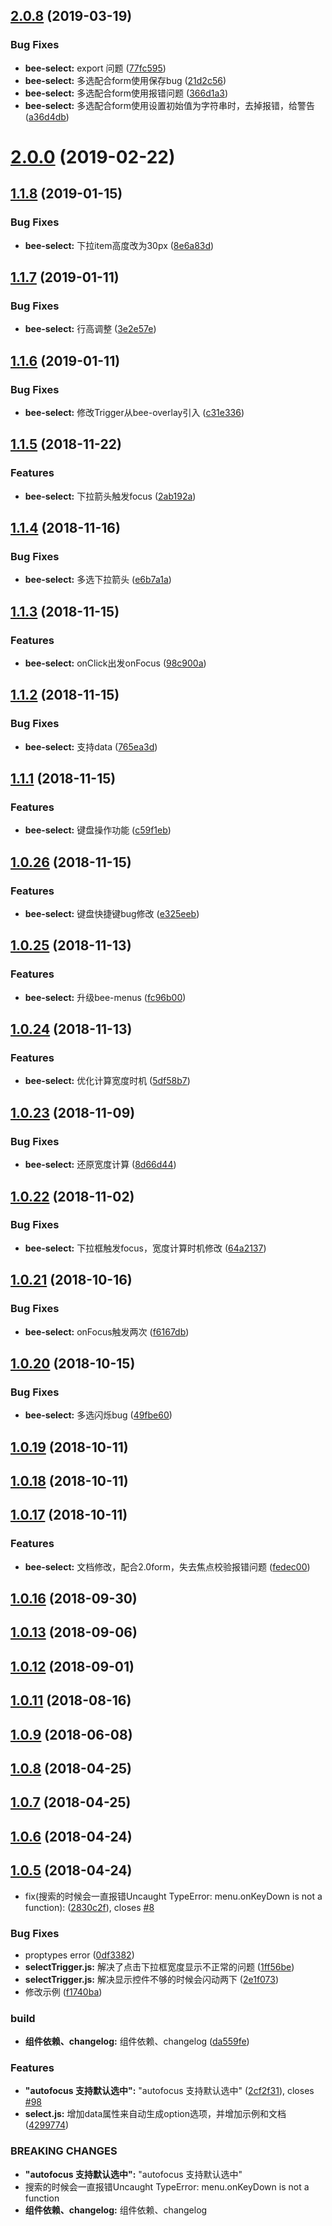 <a name="2.0.8"></a>
## [2.0.8](https://github.com/tinper-bee/bee-select/compare/v2.0.0...v2.0.8) (2019-03-19)


### Bug Fixes

* **bee-select:** export 问题 ([77fc595](https://github.com/tinper-bee/bee-select/commit/77fc595))
* **bee-select:** 多选配合form使用保存bug ([21d2c56](https://github.com/tinper-bee/bee-select/commit/21d2c56))
* **bee-select:** 多选配合form使用报错问题 ([366d1a3](https://github.com/tinper-bee/bee-select/commit/366d1a3))
* **bee-select:** 多选配合form使用设置初始值为字符串时，去掉报错，给警告 ([a36d4db](https://github.com/tinper-bee/bee-select/commit/a36d4db))



<a name="2.0.0"></a>
# [2.0.0](https://github.com/tinper-bee/bee-select/compare/v1.1.8...v2.0.0) (2019-02-22)



<a name="1.1.8"></a>
## [1.1.8](https://github.com/tinper-bee/bee-select/compare/v1.1.7...v1.1.8) (2019-01-15)


### Bug Fixes

* **bee-select:** 下拉item高度改为30px ([8e6a83d](https://github.com/tinper-bee/bee-select/commit/8e6a83d))



<a name="1.1.7"></a>
## [1.1.7](https://github.com/tinper-bee/bee-select/compare/v1.1.6...v1.1.7) (2019-01-11)


### Bug Fixes

* **bee-select:** 行高调整 ([3e2e57e](https://github.com/tinper-bee/bee-select/commit/3e2e57e))



<a name="1.1.6"></a>
## [1.1.6](https://github.com/tinper-bee/bee-select/compare/v1.1.5...v1.1.6) (2019-01-11)


### Bug Fixes

* **bee-select:** 修改Trigger从bee-overlay引入 ([c31e336](https://github.com/tinper-bee/bee-select/commit/c31e336))



<a name="1.1.5"></a>
## [1.1.5](https://github.com/tinper-bee/bee-select/compare/v1.1.4...v1.1.5) (2018-11-22)


### Features

* **bee-select:** 下拉箭头触发focus ([2ab192a](https://github.com/tinper-bee/bee-select/commit/2ab192a))



<a name="1.1.4"></a>
## [1.1.4](https://github.com/tinper-bee/bee-select/compare/v1.1.3...v1.1.4) (2018-11-16)


### Bug Fixes

* **bee-select:** 多选下拉箭头 ([e6b7a1a](https://github.com/tinper-bee/bee-select/commit/e6b7a1a))



<a name="1.1.3"></a>
## [1.1.3](https://github.com/tinper-bee/bee-select/compare/v1.1.2...v1.1.3) (2018-11-15)


### Features

* **bee-select:** onClick出发onFocus ([98c900a](https://github.com/tinper-bee/bee-select/commit/98c900a))



<a name="1.1.2"></a>
## [1.1.2](https://github.com/tinper-bee/bee-select/compare/v1.1.1...v1.1.2) (2018-11-15)


### Bug Fixes

* **bee-select:** 支持data ([765ea3d](https://github.com/tinper-bee/bee-select/commit/765ea3d))



<a name="1.1.1"></a>
## [1.1.1](https://github.com/tinper-bee/bee-select/compare/v1.0.26...v1.1.1) (2018-11-15)


### Features

* **bee-select:** 键盘操作功能 ([c59f1eb](https://github.com/tinper-bee/bee-select/commit/c59f1eb))



<a name="1.0.26"></a>
## [1.0.26](https://github.com/tinper-bee/bee-select/compare/v1.0.25...v1.0.26) (2018-11-15)


### Features

* **bee-select:** 键盘快捷键bug修改 ([e325eeb](https://github.com/tinper-bee/bee-select/commit/e325eeb))



<a name="1.0.25"></a>
## [1.0.25](https://github.com/tinper-bee/bee-select/compare/v1.0.24...v1.0.25) (2018-11-13)


### Features

* **bee-select:** 升级bee-menus ([fc96b00](https://github.com/tinper-bee/bee-select/commit/fc96b00))



<a name="1.0.24"></a>
## [1.0.24](https://github.com/tinper-bee/bee-select/compare/v1.0.23...v1.0.24) (2018-11-13)


### Features

* **bee-select:** 优化计算宽度时机 ([5df58b7](https://github.com/tinper-bee/bee-select/commit/5df58b7))



<a name="1.0.23"></a>
## [1.0.23](https://github.com/tinper-bee/bee-select/compare/v1.0.22...v1.0.23) (2018-11-09)


### Bug Fixes

* **bee-select:** 还原宽度计算 ([8d66d44](https://github.com/tinper-bee/bee-select/commit/8d66d44))



<a name="1.0.22"></a>
## [1.0.22](https://github.com/tinper-bee/bee-select/compare/v1.0.21...v1.0.22) (2018-11-02)


### Bug Fixes

* **bee-select:** 下拉框触发focus，宽度计算时机修改 ([64a2137](https://github.com/tinper-bee/bee-select/commit/64a2137))



<a name="1.0.21"></a>
## [1.0.21](https://github.com/tinper-bee/bee-select/compare/v1.0.20...v1.0.21) (2018-10-16)


### Bug Fixes

* **bee-select:** onFocus触发两次 ([f6167db](https://github.com/tinper-bee/bee-select/commit/f6167db))



<a name="1.0.20"></a>
## [1.0.20](https://github.com/tinper-bee/bee-select/compare/v1.0.19...v1.0.20) (2018-10-15)


### Bug Fixes

* **bee-select:** 多选闪烁bug ([49fbe60](https://github.com/tinper-bee/bee-select/commit/49fbe60))



<a name="1.0.19"></a>
## [1.0.19](https://github.com/tinper-bee/bee-select/compare/v1.0.18...v1.0.19) (2018-10-11)



<a name="1.0.18"></a>
## [1.0.18](https://github.com/tinper-bee/bee-select/compare/v1.0.17...v1.0.18) (2018-10-11)



<a name="1.0.17"></a>
## [1.0.17](https://github.com/tinper-bee/bee-select/compare/v1.0.16...v1.0.17) (2018-10-11)


### Features

* **bee-select:** 文档修改，配合2.0form，失去焦点校验报错问题 ([fedec00](https://github.com/tinper-bee/bee-select/commit/fedec00))



<a name="1.0.16"></a>
## [1.0.16](https://github.com/tinper-bee/bee-select/compare/v1.0.13...v1.0.16) (2018-09-30)



<a name="1.0.13"></a>
## [1.0.13](https://github.com/tinper-bee/bee-select/compare/v1.0.12...v1.0.13) (2018-09-06)



<a name="1.0.12"></a>
## [1.0.12](https://github.com/tinper-bee/bee-select/compare/v1.0.11...v1.0.12) (2018-09-01)



<a name="1.0.11"></a>
## [1.0.11](https://github.com/tinper-bee/bee-select/compare/v1.0.9...v1.0.11) (2018-08-16)



<a name="1.0.9"></a>
## [1.0.9](https://github.com/tinper-bee/bee-select/compare/v1.0.8...v1.0.9) (2018-06-08)



<a name="1.0.8"></a>
## [1.0.8](https://github.com/tinper-bee/bee-select/compare/v1.0.7...v1.0.8) (2018-04-25)



<a name="1.0.7"></a>
## [1.0.7](https://github.com/tinper-bee/bee-select/compare/v1.0.6...v1.0.7) (2018-04-25)



<a name="1.0.6"></a>
## [1.0.6](https://github.com/tinper-bee/bee-select/compare/v1.0.5...v1.0.6) (2018-04-24)



<a name="1.0.5"></a>
## [1.0.5](https://github.com/tinper-bee/bee-select/compare/0df3382...v1.0.5) (2018-04-24)


* fix(搜索的时候会一直报错Uncaught TypeError: menu.onKeyDown is not a function): ([2830c2f](https://github.com/tinper-bee/bee-select/commit/2830c2f)), closes [#8](https://github.com/tinper-bee/bee-select/issues/8)


### Bug Fixes

* proptypes error ([0df3382](https://github.com/tinper-bee/bee-select/commit/0df3382))
* **selectTrigger.js:** 解决了点击下拉框宽度显示不正常的问题 ([1ff56be](https://github.com/tinper-bee/bee-select/commit/1ff56be))
* **selectTrigger.js:** 解决显示控件不够的时候会闪动两下 ([2e1f073](https://github.com/tinper-bee/bee-select/commit/2e1f073))
* 修改示例 ([f1740ba](https://github.com/tinper-bee/bee-select/commit/f1740ba))


### build

* **组件依赖、changelog:** 组件依赖、changelog ([da559fe](https://github.com/tinper-bee/bee-select/commit/da559fe))


### Features

* **"autofocus 支持默认选中":** "autofocus 支持默认选中" ([2cf2f31](https://github.com/tinper-bee/bee-select/commit/2cf2f31)), closes [#98](https://github.com/tinper-bee/bee-select/issues/98)
* **select.js:** 增加data属性来自动生成option选项，并增加示例和文档 ([4299774](https://github.com/tinper-bee/bee-select/commit/4299774))


### BREAKING CHANGES

* **"autofocus 支持默认选中":** "autofocus 支持默认选中"
* 搜索的时候会一直报错Uncaught TypeError: menu.onKeyDown is not a function
* **组件依赖、changelog:** 组件依赖、changelog



